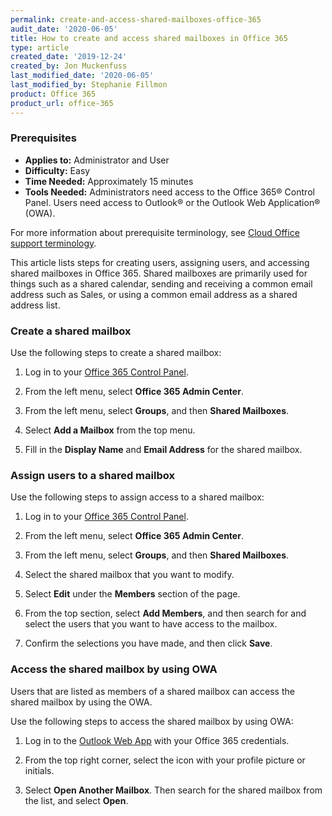```yaml
---
permalink: create-and-access-shared-mailboxes-office-365
audit_date: '2020-06-05'
title: How to create and access shared mailboxes in Office 365
type: article
created_date: '2019-12-24'
created_by: Jon Muckenfuss
last_modified_date: '2020-06-05'
last_modified_by: Stephanie Fillmon
product: Office 365
product_url: office-365
---
```


### Prerequisites

- **Applies to:** Administrator and User
- **Difficulty:** Easy
- **Time Needed:** Approximately 15 minutes
- **Tools Needed:** Administrators need access to the Office 365&reg; Control Panel. Users need access to Outlook&reg; or the Outlook Web Application&reg; (OWA).

For more information about prerequisite terminology, see [Cloud Office support terminology](/support/how-to/cloud-office-support-terminology).

This article lists steps for creating users, assigning users, and accessing shared mailboxes in Office 365. Shared mailboxes are primarily used for things such as a shared calendar, sending and receiving a common email address such as Sales, or using a common email address as a shared address list.

### Create a shared mailbox

Use the following steps to create a shared mailbox:

1.	Log in to your [Office 365 Control Panel](https://office365.cp.rackspace.com).

2.	From the left menu, select **Office 365 Admin Center**.

3.	From the left menu, select **Groups**, and then **Shared Mailboxes**.

4.	Select **Add a Mailbox** from the top menu.

5.	Fill in the **Display Name** and **Email Address** for the shared mailbox.

### Assign users to a shared mailbox

Use the following steps to assign access to a shared mailbox:

1.	Log in to your [Office 365 Control Panel](https://office365.cp.rackspace.com).

2.	From the left menu, select **Office 365 Admin Center**.

3.	From the left menu, select **Groups**, and then **Shared Mailboxes**.

4.	Select the shared mailbox that you want to modify.

5.	Select **Edit** under the **Members** section of the page.

6.	From the top section, select **Add Members**, and then search for and select the users
    that you want to have access to the mailbox.

7.  Confirm the selections you have made, and then click **Save**.

### Access the shared mailbox by using OWA

Users that are listed as members of a shared mailbox can access the shared mailbox by using the OWA.

Use the following steps to access the shared mailbox by using OWA:

1.	Log in to the [Outlook Web App](https://outlook.office.com) with your Office 365 credentials.

2.	From the top right corner, select the icon with your profile picture or initials.

3.	Select **Open Another Mailbox**. Then search for the shared mailbox from the list, and select **Open**.
